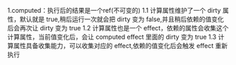 1.computed：执行后的结果是一个ref(不可变的)
1.1 计算属性维护了一个 dirty 属性，默认就是 true,稍后运行一次就会把 dirty 变为 false,并且稍后依赖的值变化后会再次让 dirty 变为 true
1.2 计算属性也是一个 effect，依赖的属性会收集这个计算属性，当前值变化后，会让 computed effect 里面的 dirty 变为 true
1.3 计算属性具备收集能力，可以收集对应的 effect,依赖的值变化后会触发 effect 重新执行
